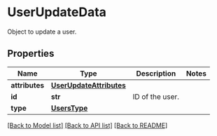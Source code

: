 # UserUpdateData

Object to update a user.

## Properties
Name | Type | Description | Notes
------------ | ------------- | ------------- | -------------
**attributes** | [**UserUpdateAttributes**](UserUpdateAttributes.md) |  | 
**id** | **str** | ID of the user. | 
**type** | [**UsersType**](UsersType.md) |  | 

[[Back to Model list]](README.md#documentation-for-models) [[Back to API list]](README.md#documentation-for-api-endpoints) [[Back to README]](README.md)


